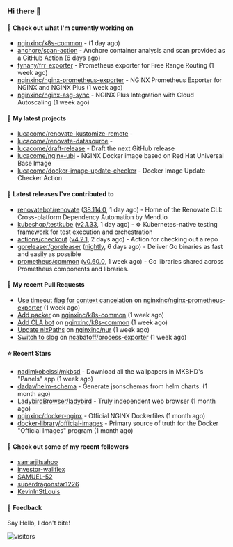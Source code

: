 ### Hi there 👋

#### 👷 Check out what I'm currently working on

- [nginxinc/k8s-common](https://github.com/nginxinc/k8s-common) -  (1 day ago)
- [anchore/scan-action](https://github.com/anchore/scan-action) - Anchore container analysis and scan provided as a GitHub Action (6 days ago)
- [tynany/frr_exporter](https://github.com/tynany/frr_exporter) - Prometheus exporter for Free Range Routing (1 week ago)
- [nginxinc/nginx-prometheus-exporter](https://github.com/nginxinc/nginx-prometheus-exporter) - NGINX Prometheus Exporter for NGINX and NGINX Plus (1 week ago)
- [nginxinc/nginx-asg-sync](https://github.com/nginxinc/nginx-asg-sync) - NGINX Plus Integration with Cloud Autoscaling  (1 week ago)

#### 🌱 My latest projects

- [lucacome/renovate-kustomize-remote](https://github.com/lucacome/renovate-kustomize-remote) - 
- [lucacome/renovate-datasource](https://github.com/lucacome/renovate-datasource) - 
- [lucacome/draft-release](https://github.com/lucacome/draft-release) - Draft the next GitHub release
- [lucacome/nginx-ubi](https://github.com/lucacome/nginx-ubi) - NGINX Docker image based on Red Hat Universal Base Image
- [lucacome/docker-image-update-checker](https://github.com/lucacome/docker-image-update-checker) - Docker Image Update Checker Action

#### 🔭 Latest releases I've contributed to

- [renovatebot/renovate](https://github.com/renovatebot/renovate) ([38.114.0](https://github.com/renovatebot/renovate/releases/tag/38.114.0), 1 day ago) - Home of the Renovate CLI: Cross-platform Dependency Automation by Mend.io
- [kubeshop/testkube](https://github.com/kubeshop/testkube) ([v2.1.33](https://github.com/kubeshop/testkube/releases/tag/v2.1.33), 1 day ago) - ☸️ Kubernetes-native testing framework for test execution and orchestration
- [actions/checkout](https://github.com/actions/checkout) ([v4.2.1](https://github.com/actions/checkout/releases/tag/v4.2.1), 2 days ago) - Action for checking out a repo
- [goreleaser/goreleaser](https://github.com/goreleaser/goreleaser) ([nightly](https://github.com/goreleaser/goreleaser/releases/tag/nightly), 6 days ago) - Deliver Go binaries as fast and easily as possible
- [prometheus/common](https://github.com/prometheus/common) ([v0.60.0](https://github.com/prometheus/common/releases/tag/v0.60.0), 1 week ago) - Go libraries shared across Prometheus components and libraries.

#### 🔨 My recent Pull Requests

- [Use timeout flag for context cancelation](https://github.com/nginxinc/nginx-prometheus-exporter/pull/868) on [nginxinc/nginx-prometheus-exporter](https://github.com/nginxinc/nginx-prometheus-exporter) (1 week ago)
- [Add packer](https://github.com/nginxinc/k8s-common/pull/38) on [nginxinc/k8s-common](https://github.com/nginxinc/k8s-common) (1 week ago)
- [Add CLA bot](https://github.com/nginxinc/k8s-common/pull/36) on [nginxinc/k8s-common](https://github.com/nginxinc/k8s-common) (1 week ago)
- [Update nixPaths](https://github.com/nginxinc/nur/pull/10) on [nginxinc/nur](https://github.com/nginxinc/nur) (1 week ago)
- [Switch to slog](https://github.com/ncabatoff/process-exporter/pull/317) on [ncabatoff/process-exporter](https://github.com/ncabatoff/process-exporter) (1 week ago)

#### ⭐ Recent Stars

- [nadimkobeissi/mkbsd](https://github.com/nadimkobeissi/mkbsd) - Download all the wallpapers in MKBHD&#39;s &#34;Panels&#34; app (1 week ago)
- [dadav/helm-schema](https://github.com/dadav/helm-schema) - Generate jsonschemas from helm charts. (1 month ago)
- [LadybirdBrowser/ladybird](https://github.com/LadybirdBrowser/ladybird) - Truly independent web browser (1 month ago)
- [nginxinc/docker-nginx](https://github.com/nginxinc/docker-nginx) - Official NGINX Dockerfiles (1 month ago)
- [docker-library/official-images](https://github.com/docker-library/official-images) - Primary source of truth for the Docker &#34;Official Images&#34; program (1 month ago)

#### 👯 Check out some of my recent followers

- [samarjitsahoo](https://github.com/samarjitsahoo)
- [investor-wallflex](https://github.com/investor-wallflex)
- [SAMUEL-52](https://github.com/SAMUEL-52)
- [superdragonstar1226](https://github.com/superdragonstar1226)
- [KevinInStLouis](https://github.com/KevinInStLouis)

#### 💬 Feedback

Say Hello, I don't bite!

![visitors](https://visitor-badge.laobi.icu/badge?page_id=lucacome.visitor-badge)
#
